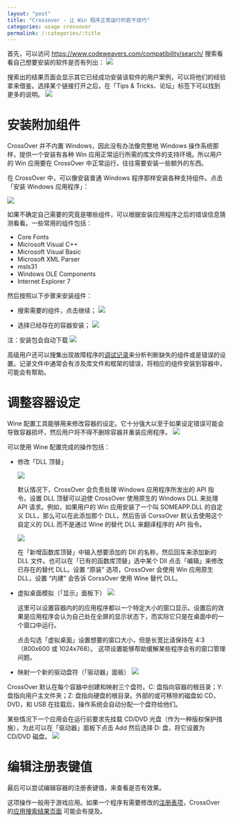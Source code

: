 ```yaml
---
layout: "post"
title: "Crossover - 让 Win 程序正常运行的若干技巧"
categories: usage crossover
permalink: /:categories/:title
---
```


首先，可以访问 https://www.codeweavers.com/compatibility/search/ 搜索看看自己想要安装的软件是否有列出：
![](https://i.imgur.com/sNJjG3q.png)

搜索出的结果页面会显示其它已经成功安装该软件的用户案例，可以将他们的经验拿来借鉴。选择某个链接打开之后，在「Tips & Tricks、论坛」标签下可以找到更多的说明。
![](https://i.imgur.com/Jpai2Fv.png)

# 安装附加组件

CrossOver 并不内置 Windows，因此没有办法像完整地 Windows 操作系统那样，提供一个安装有各种 Win 应用正常运行所需的库文件的支持环境。所以用户的 Win 应用要在 CrossOver 中正常运行，往往需要安装一些额外的东西。

在 CrossOver 中，可以像安装普通 Windows 程序那样安装各种支持组件。点击「安装 Windows 应用程序」：

![](https://i.imgur.com/FYCl0Fs.png)

如果不确定自己需要的究竟是哪些组件，可以根据安装应用程序之后的错误信息猜测看看。一些常用的组件包括：

- Core Fonts
- Microsoft Visual C++
- Microsoft Visual Basic
- Microsoft XML Parser
- msls31
- Windows OLE Components
- Internet Explorer 7

然后按照以下步骤来安装组件：
- 搜索需要的组件，点击继续；
	![](https://i.imgur.com/3QRcSLw.jpg)

- 选择已经存在的容器安装；
	![](https://i.imgur.com/eucWPJK.jpg)

注：安装包会自动下载
![](https://i.imgur.com/8KVrN07.png)

高级用户还可以搜集出现故障程序的[调试记录](https://www.codeweavers.com/support/wiki/mac/mactutorial/submittechsupportlog)来分析判断缺失的组件或是错误的设置。记录文件中通常会有涉及库文件和框架的错误，将相应的组件安装到容器中，可能会有帮助。

# 调整容器设定

Wine 配置工具能够用来修改容器的设定。它十分强大以至于如果设定错误可能会导致容器损坏，然后用户将不得不删除容器并重装应用程序。
![](https://i.imgur.com/AsgXAq5.jpg)

可以使用 Wine 配置完成的操作包括：

* 修改「DLL 顶替」

	![](https://i.imgur.com/VRsULAv.jpg)

	默认情况下，CrossOver 会负责处理 Windows 应用程序所发出的 API 指令。设置 DLL 顶替可以迫使 CrossOver 使用原生的 Windows DLL 来处理 API 请求。例如，如果用户的 Win 应用安装了一个叫 SOMEAPP.DLL 的自定义 DLL，那么可以在此添加那个 DLL，然后告诉 CorssOver 默认去使用这个自定义的 DLL 而不是通过 Wine 的替代 DLL 来翻译程序的 API 指令。

	![](https://i.imgur.com/vMzukXf.png)

	在「新增函数库顶替」中输入想要添加的 Dll 的名称，然后回车来添加新的 DLL 文件。也可以在「已有的函数库顶替」选中某个 Dll 点击「编辑」来修改已存在的替代 DLL。设置 “原装” 选项，CrossOver 会使用 Win 应用原生 DLL，设置 “内建” 会告诉 CorssOver 使用 Wine 替代 DLL。

* 虚拟桌面模拟（「显示」面板下）
	![](https://i.imgur.com/aRvdqjN.jpg)

	这里可以设置容器内的的应用程序都以一个特定大小的窗口显示。设置后的效果是应用程序会认为自己处在全屏的显示状态下，而实际它只是在桌面中的一个窗口中运行。

	点击勾选「虚拟桌面」设置想要的窗口大小，但是长宽比请保持在 4:3（800x600 或 1024x768）。 这项设置能够帮助缓解某些程序会有的窗口管理问题。

* 映射一个新的驱动盘符（「驱动器」面板）
	![](https://i.imgur.com/RrxK0Pz.jpg)

CrossOver 默认在每个容器中创建和映射三个盘符。C: 盘指向容器的根目录；Y: 盘指向用户主文件夹；Z: 盘指向硬盘的根目录。外部的或可移除的磁盘如 CD，DVD，和 USB 在挂载后，操作系统会自动分配一个盘符给他们。

某些情况下一个应用会在运行前要求先挂载 CD/DVD 光盘（作为一种版权保护措施），为此可以在「驱动器」面板下点击 Add 然后选择 D: 盘，将它设置为 CD/DVD 磁盘。
![](https://i.imgur.com/JFjiXdG.png)

# 编辑注册表键值

最后可以尝试编辑容器的注册表键值，来查看是否有效果。

这项操作一般用于游戏应用。如果一个程序有需要修改的[注册表项](https://www.codeweavers.com/support/wiki/mac/mactutorial/registry_keys)，CrossOver 的[应用搜索结果页面](https://www.codeweavers.com/compatibility/search/) 可能会有提及。
